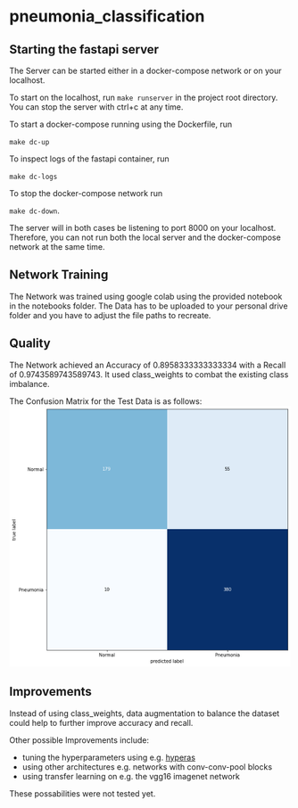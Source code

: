# pneumonia_classification

## Starting the fastapi server
The Server can be started either in a docker-compose network or on your localhost.

To start on the localhost, run `make runserver` in the project root directory.
You can stop the server with ctrl+c at any time.

To start a docker-compose running using the Dockerfile, run 

`make dc-up`

To inspect logs of the fastapi container, run 

`make dc-logs`

To stop the docker-compose network run 

`make dc-down`.

The server will in both cases be listening to port 8000 on your localhost.
Therefore, you can not run both the local server and the docker-compose network at the same time.

## Network Training
The Network was trained using google colab using the provided notebook in the notebooks folder.
The Data has to be uploaded to your personal drive folder and you have to adjust the file paths to recreate.

## Quality
The Network achieved an Accuracy of 0.8958333333333334 with a Recall of 0.9743589743589743.
It used class_weights to combat the existing class imbalance.

The Confusion Matrix for the Test Data is as follows:
![image info](./images/cm.png)

## Improvements
Instead of using class_weights, data augmentation to balance the dataset could help to further improve accuracy and recall.

Other possible Improvements include:
  - tuning the hyperparameters using e.g. [hyperas](https://github.com/maxpumperla/hyperas)
  - using other architectures e.g. networks with conv-conv-pool blocks
  - using transfer learning on e.g. the vgg16 imagenet network
  
These possabilities were not tested yet.
